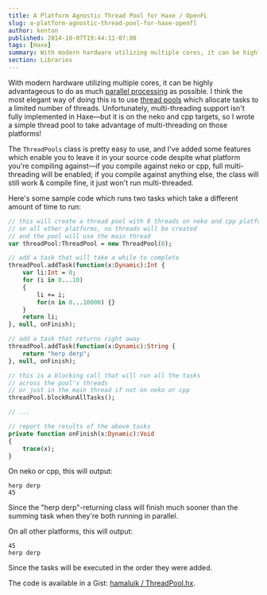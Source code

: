 ```yaml
---
title: A Platform Agnostic Thread Pool for Haxe / OpenFL
slug: a-platform-agnostic-thread-pool-for-haxe-openfl
author: kenton
published: 2014-10-07T19:44:11-07:00
tags: [Haxe]
summary: With modern hardware utilizing multiple cores, it can be highly advantageous to do as much parallel processing as possible. I think the most elegant way of doing this is to use thread pools which allocate tasks to a limited number of threads. Unfortunately, multi-threading support isn’t fully implemented in Haxe—but it is on the neko and cpp targets, so I wrote a simple thread pool to take advantage of multi-threading on those platforms!
section: Libraries
---
```


With modern hardware utilizing multiple cores, it can be highly advantageous to do as much [parallel processing](http://en.wikipedia.org/wiki/Parallel_computing) as possible. I think the most elegant way of doing this is to use [thread pools](http://en.wikipedia.org/wiki/Thread_pool_pattern) which allocate tasks to a limited number of threads. Unfortunately, multi-threading support isn't fully implemented in Haxe—but it is on the neko and cpp targets, so I wrote a simple thread pool to take advantage of multi-threading on those platforms!

<!-- PELICAN_END_SUMMARY -->

The `ThreadPools` class is pretty easy to use, and I've added some features which enable you to leave it in your source code despite what platform you're compiling against—if you compile against neko or cpp, full multi-threading will be enabled; if you compile against anything else, the class will still work & compile fine, it just won't run multi-threaded.

Here's some sample code which runs two tasks which take a different amount of time to run:

```haxe
// this will create a thread pool with 8 threads on neko and cpp platforms
// on all other platforms, no threads will be created
// and the pool will use the main thread
var threadPool:ThreadPool = new ThreadPool(8);

// add a task that will take a while to complete
threadPool.addTask(function(x:Dynamic):Int {
    var li:Int = 0;
    for (i in 0...10)
    {
        li += i;
        for(n in 0...10000) {}
    }
    return li;
}, null, onFinish);

// add a task that returns right away
threadPool.addTask(function(x:Dynamic):String {
    return "herp derp";
}, null, onFinish);

// this is a blocking call that will run all the tasks
// across the pool's threads
// or just in the main thread if not on neko or cpp
threadPool.blockRunAllTasks();

// ...

// report the results of the above tasks
private function onFinish(x:Dynamic):Void
{
    trace(x);
}
```

On neko or cpp, this will output:

```
herp derp
45
```

Since the "herp derp"-returning class will finish much sooner than the summing task when they're both running in parallel.

On all other platforms, this will output:

```
45
herp derp
```

Since the tasks will be executed in the order they were added.

The code is available in a Gist: [hamaluik / ThreadPool.hx](https://gist.github.com/hamaluik/80fb81f84ecedbe2a6af).
